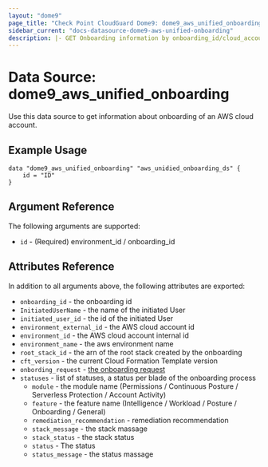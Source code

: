 ```yaml
---
layout: "dome9"
page_title: "Check Point CloudGuard Dome9: dome9_aws_unified_onboarding"
sidebar_current: "docs-datasource-dome9-aws-unified-onboarding"
description: |- GET Onboarding information by onboarding_id/cloud_account_id in the "Required" field
---
```


# Data Source: dome9_aws_unified_onboarding

Use this data source to get information about onboarding of an AWS cloud account.

## Example Usage

```hcl
data "dome9_aws_unified_onboarding" "aws_unidied_onboarding_ds" {
    id = "ID"
}
```

## Argument Reference

The following arguments are supported:

* `id` - (Required) environment_id / onboarding_id 

## Attributes Reference

In addition to all arguments above, the following attributes are exported:

* `onboarding_id` - the onboarding id
* `InitiatedUserName` - the name of the initiated User
* `initiated_user_id` - the id of the initiated User
* `environment_external_id` - the AWS cloud account id
* `environment_id` - the AWS cloud account internal id
* `environment_name` - the aws environment name
* `root_stack_id` - the arn of the root stack created by the onboarding
* `cft_version` - the current Cloud Formation Template version
* `onbording_request` - [the onboarding request](../r/aws_unified_onbording.markdown)
* `statuses` - list of statuses, a status per blade of the onboarding process
  * `module` - the module name (Permissions / Continuous Posture / Serverless Protection / Account Activity)
  * `feature` - the feature name (Intelligence / Workload / Posture / Onboarding / General)
  * `remediation_recommendation` - remediation recommendation
  * `stack_message` - the stack massage
  * `stack_status` - the stack status
  * `status` - The status
  * `status_message` - the status massage

